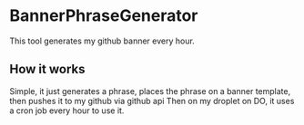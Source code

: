 # BannerPhraseGenerator
This tool generates my github banner every hour.

## How it works
Simple, it just generates a phrase, places the phrase on a banner template, then pushes it to my github via github api
Then on my droplet on DO, it uses a cron job every hour to use it.

